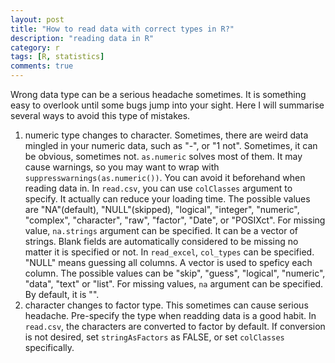 ```yaml
---
layout: post
title: "How to read data with correct types in R?"
description: "reading data in R"
category: r
tags: [R, statistics]
comments: true
---
```


Wrong data type can be a serious headache sometimes. It is something easy to overlook until some bugs jump into your sight. Here I will summarise several ways to avoid this type of mistakes.
1. numeric type changes to character. 
Sometimes, there are weird data mingled in your numeric data, such as "-", or "1 not". Sometimes, it can be obvious, sometimes not. `as.numeric` solves most of them. It may cause warnings, so you may want to wrap with `suppresswarnings(as.numeric())`.
You can avoid it beforehand when reading data in. In `read.csv`, you can use `colClasses` argument to specify. It actually can reduce your loading time. The possible values are "NA"(default), "NULL"(skipped), "logical", "integer", "numeric", "complex", "character", "raw", "factor", "Date", or "POSIXct". For missing value, `na.strings` argument can be specified. It can be a vector of strings. Blank fields are automatically considered to be missing no matter it is specified or not.
In `read_excel`, `col_types` can be specified. "NULL" means guessing all columns. A vector is used to speficy each column. The possible values can be "skip", "guess", "logical", "numeric", "data", "text" or "list". For missing values, `na` argument can be specified. By default, it is "". 
2. character changes to factor type.
This sometimes can cause serious headache. Pre-specify the type when readding data is a good habit. 
In `read.csv`, the characters are converted to factor by default. If conversion is not desired, set `stringAsFactors` as FALSE, or set `colClasses` specifically.  
